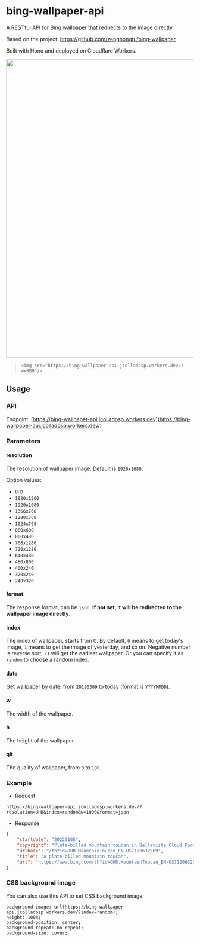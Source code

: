 # bing-wallpaper-api

A RESTful API for Bing wallpaper that redirects to the image directly

Based on the project: https://github.com/zenghongtu/bing-wallpaper

Built with Hono and deployed on Cloudflare Workers.

<img width="800" src="https://bing-wallpaper-api.jcolladosp.workers.dev/?w=800"/>

> `<img src="https://bing-wallpaper-api.jcolladosp.workers.dev/?w=800"/>`

## Usage

### API

Endpoint: [https://bing-wallpaper-api.jcolladosp.workers.dev](https://bing-wallpaper-api.jcolladosp.workers.dev/)

### Parameters

#### resolution

The resolution of wallpaper image. Default is `1920x1080`.

Option values:

- `UHD`
- `1920x1200`
- `1920x1080`
- `1366x768`
- `1280x768`
- `1024x768`
- `800x600`
- `800x480`
- `768x1280`
- `720x1280`
- `640x480`
- `480x800`
- `400x240`
- `320x240`
- `240x320`

#### format

The response format, can be `json`. **If not set, it will be redirected to the wallpaper image directly**.

#### index

The index of wallpaper, starts from 0. By default, `0` means to get today's image, `1` means to get the image of yesterday, and so on. Negative number is reverse sort, `-1` will get the earliest wallpaper. Or you can specify it as `random` to choose a random index.

#### date

Get wallpaper by date, from `20190309` to today (format is `YYYYMMDD`).

#### w

The width of the wallpaper.

#### h

The height of the wallpaper.

#### qlt

The quality of wallpaper, from `0` to `100`.

### Example

- Request

```text
https://bing-wallpaper-api.jcolladosp.workers.dev/?resolution=UHD&index=random&w=1000&format=json
```

- Response

```json
{
	"startdate": "20220105",
	"copyright": "Plate-billed mountain toucan in Bellavista Cloud Forest Reserve, Ecuador (© Tui De Roy/Minden Pictures)",
	"urlbase": "/th?id=OHR.MountainToucan_EN-US7120632569",
	"title": "A plate-billed mountain toucan",
	"url": "https://www.bing.com/th?id=OHR.MountainToucan_EN-US7120632569_UHD.jpg&w=1000"
}
```

### CSS background image

You can also use this API to set CSS background image:

```text
background-image: url(https://bing-wallpaper-api.jcolladosp.workers.dev/?index=random);
height: 100%;
background-position: center;
background-repeat: no-repeat;
background-size: cover;
```
